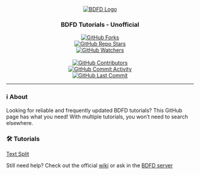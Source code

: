 <div align="center">

[![BDFD Logo](https://github.com/user-attachments/assets/789fb2a2-aa5b-4fe3-a521-4c30b8438519)](https://app.botdesignerdiscord.com/)

### BDFD Tutorials - Unofficial

[![GitHub Forks](https://img.shields.io/github/forks/Bottomloader/BDFD-tuts?style=flat&logo=Github&label=Forks)](https://github.com/Bottomloader/BDFD-tuts/network/members)  
[![GitHub Repo Stars](https://img.shields.io/github/stars/Bottomloader/BDFD-tuts?style=flat&logo=Github&label=Stars)](https://github.com/Bottomloader/BDFD-tuts/stargazers)  
[![GitHub Watchers](https://img.shields.io/github/watchers/Bottomloader/BDFD-tuts?style=flat&logo=Github&label=Watchers)](https://github.com/Bottomloader/BDFD-tuts/watchers)  
\
[![GitHub Contributors](https://img.shields.io/github/contributors/Bottomloader/BDFD-tuts?style=flat&logo=Github&label=Contributors)](https://github.com/Bottomloader/BDFD-tuts/graphs/contributors)  
[![GitHub Commit Activity](https://img.shields.io/github/commit-activity/m/Bottomloader/BDFD-tuts?logo=GitHub&style=flat&label=Commit+activity)](https://github.com/Bottomloader/BDFD-tuts/graphs/commit-activity)  
[![GitHub Last Commit](https://img.shields.io/github/last-commit/Bottomloader/BDFD-tuts?style=flat&logo=Github&label=Last+commit)](https://github.com/Bottomloader/BDFD-tuts/commits)  

</div>

---

### ℹ️ About

Looking for reliable and frequently updated BDFD tutorials? This GitHub page has what you need! With multiple tutorials, you won’t need to search elsewhere.



### 🛠️ Tutorials

[Text Split](./src/tutorials/textsplit/textsplitintro)

Still need help? Check out the official [wiki](https://github.com/NilPointer-Software/bdfd-wiki) or ask in the [BDFD server](https://botdesignerdiscord.com/discord)

